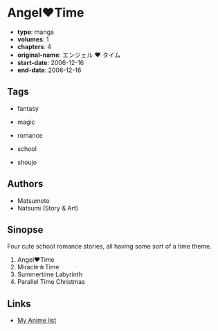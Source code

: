 # Angel♥Time

-   **type**: manga
-   **volumes**: 1
-   **chapters**: 4
-   **original-name**: エンジェル ♥ タイム
-   **start-date**: 2006-12-16
-   **end-date**: 2006-12-16

## Tags

-   fantasy

-   magic
-   romance
-   school
-   shoujo

## Authors

-   Matsumoto
-   Natsumi (Story & Art)

## Sinopse

Four cute school romance stories, all having some sort of a time theme.

1. Angel♥Time
2. Miracle☆Time
3. Summertime Labyrinth
4. Parallel Time Christmas

## Links

-   [My Anime list](https://myanimelist.net/manga/5162/Angel%E2%99%A5Time)
